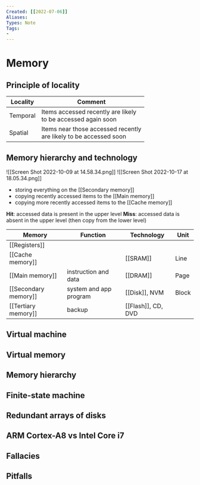 ```yaml
---
Created: [[2022-07-06]]
Aliases: 
Types: Note
Tags: 
- 
---
```

# Memory
## Principle of locality
| Locality | Comment                                                           |
| -------- | ----------------------------------------------------------------- |
| Temporal | Items accessed recently are likely <br>to be accessed again soon      |
| Spatial  | Items near those accessed recently <br>are likely to be accessed soon |

## Memory hierarchy and technology
![[Screen Shot 2022-10-09 at 14.58.34.png]]
![[Screen Shot 2022-10-17 at 18.05.34.png]]
- storing everything on the [[Secondary memory]]
- copying recently accessed items to the [[Main memory]]
- copying more recently accessed items to the [[Cache memory]]

**Hit**: accessed data is present in the upper level
**Miss**: accessed data is absent in the upper level (then copy from the lower level)

| Memory               | Function               | Technology         | Unit  |
| -------------------- | ---------------------- | ------------------ | ----- |
| [[Registers]]        |                        |                    |       |
| [[Cache memory]]     |                        | [[SRAM]]           | Line  |
| [[Main memory]]      | instruction and data   | [[DRAM]]           | Page  |
| [[Secondary memory]] | system and app program | [[Disk]], NVM      | Block |
| [[Tertiary memory]]  | backup                 | [[Flash]], CD, DVD |       |

## Virtual machine
## Virtual memory
## Memory hierarchy
## Finite-state machine
## Redundant arrays of disks
## ARM Cortex-A8 vs Intel Core i7
## Fallacies
## Pitfalls
